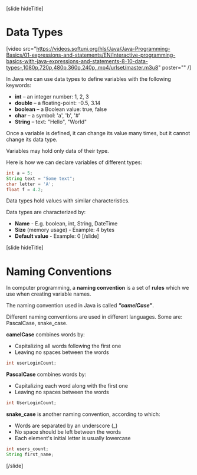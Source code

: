 [slide hideTitle]
# Data Types

[video src="https://videos.softuni.org/hls/Java/Java-Programming-Basics/01-expressions-and-statements/EN/interactive-programming-basics-with-java-expressions-and-statements-8-10-data-types-,1080p,720p,480p,360p,240p,.mp4/urlset/master.m3u8" poster="" /]

In Java we can use data types to define variables with the following keywords:
  * **int** – an integer number: 1, 2, 3
  * **double** – a floating-point: -0.5, 3.14
  * **boolean** – a Boolean value: true, false
  * **char** – a symbol: 'a', 'b', '#'
  * **String** – text: "Hello", "World"

Once a variable is defined, it can change its value many times, but it cannot change its data type. 

Variables may hold only data of their type.

Here is how we can declare variables of different types:
```java
int a = 5;
String text = "Some text";
char letter = 'A';
float f = 4.2;
```

Data types hold values with similar characteristics.

Data types are characterized by:
  * **Name** - E.g. boolean, int, String, DateTime
  * **Size** (memory usage) - Example: 4 bytes
  * **Default value** - Example: 0
[/slide]

[slide hideTitle]
# Naming Conventions

In computer programming, a **naming convention** is a set of **rules** which we use when creating variable names.

The naming convention used in Java is called ***"camelCase"***.

Different naming conventions are used in different languages. Some are: PascalCase, snake_case. 

**camelCase** combines words by:
* Capitalizing all words following the first one
* Leaving no spaces between the words
```java
int userLoginCount;
```

**PascalCase** combines words by:
* Capitalizing each word along with the first one
* Leaving no spaces between the words
```java
int UserLoginCount;
```

**snake_case** is another naming convention, according to which:
* Words are separated by an underscore (_)
* No space should be left between the words
* Each element's initial letter is usually lowercase
```java
int users_count;
String first_name;
```
[/slide]
